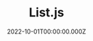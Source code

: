 ---
title: "List.js"
website: "http://www.listjs.com/"
description: "Vanilla JS Search, filter and sort for your HTML"
date: 2022-10-01T00:00:00.000Z
draft: false
tool: ["Search"]
---